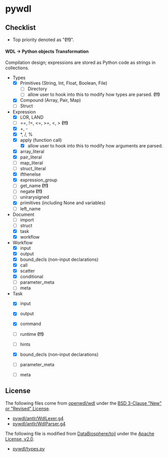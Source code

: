 # pywdl

## Checklist

- Top priority denoted as "**(!!)**".

#### WDL -> Python objects Transformation

Compilation design; expressions are stored as Python code as strings in collections.

- Types
  * [X] Primitives (String, Int, Float, Boolean, File)
    - [ ] Directory
    - [ ] allow user to hook into this to modify how types are parsed. **(!!)**
  * [X] Compound (Array, Pair, Map)
  * [ ] Struct
- Expression
  * [X] LOR, LAND
  * [ ] ==, !=, <=, >=, <, > **(!!)**
  * [X] +, -
  * [X] *, /, %
  * [X] apply (function call)
    - [X] allow user to hook into this to modify how arguments are parsed.
  * [X] array_literal
  * [X] pair_literal
  * [ ] map_literal
  * [ ] struct_literal
  * [X] ifthenelse
  * [X] expression_group
  * [ ] get_name **(!!)**
  * [ ] negate **(!!)**
  * [ ] unirarysigned
  * [X] primitives (including None and variables)
  * [ ] left_name
- Document
  * [ ] import
  * [ ] struct
  * [X] task
  * [X] workflow
- Workflow
  * [X] input
  * [X] output
  * [X] bound_decls (non-input declarations)
  * [X] call
  * [X] scatter
  * [X] conditional
  * [ ] parameter_meta
  * [ ] meta
- Task
  * [X] input
  * [X] output
  * [X] command
  * [ ] runtime **(!!)**
  * [ ] hints
  * [X] bound_decls (non-input declarations)
  * [ ] parameter_meta
  * [ ] meta


## License

The following files come from [openwdl/wdl](https://github.com/openwdl/wdl/tree/main/versions/development/parsers/antlr4) under the [BSD 3-Clause "New" or "Revised" License](https://github.com/openwdl/wdl/blob/main/LICENSE).

- [pywdl/antlr/WdlLexer.g4](pywdl/antlr/WdlLexer.g4)
- [pywdl/antlr/WdlParser.g4](pywdl/antlr/WdlParser.g4)

The following file is modified from [DataBiosphere/toil](https://github.com/DataBiosphere/toil/) under the [Apache License, v2.0](https://github.com/DataBiosphere/toil/blob/master/LICENSE).

- [pywdl/types.py](pywdl/types.py)
